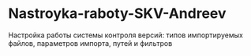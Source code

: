 # Nastroyka-raboty-SKV-Andreev
Настройка работы системы контроля версий: типов импортируемых файлов, параметров импорта, путей и фильтров
